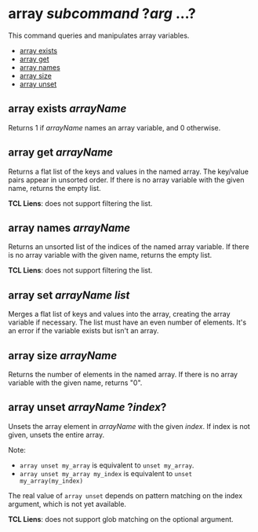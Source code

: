 # array *subcommand* ?*arg* ...?

This command queries and manipulates array variables.

* [array exists](#array-exists)
* [array get](#array-get)
* [array names](#array-names)
* [array size](#array-size)
* [array unset](#array-unset)

## array exists *arrayName*

Returns 1 if *arrayName* names an array variable, and 0 otherwise.

## array get *arrayName*

Returns a flat list of the keys and values in the named array.  The key/value pairs appear
in unsorted order. If there is no array variable with the given name, returns the empty list.

**TCL Liens**: does not support filtering the list.

## array names *arrayName*

Returns an unsorted list of the indices of the named array variable.  If there is no array
variable with the given name, returns the empty list.

**TCL Liens**: does not support filtering the list.

## array set *arrayName* *list*

Merges a flat list of keys and values into the array, creating the array variable if necessary.
The list must have an even number of elements.  It's an error if the variable exists but isn't
an array.

## array size *arrayName*

Returns the number of elements in the named array.  If there is no array
variable with the given name, returns "0".

## array unset *arrayName* ?*index*?

Unsets the array element in *arrayName* with the given *index*.  If index is not given,
unsets the entire array.

Note:

* `array unset my_array` is equivalent to `unset my_array`.
* `array unset my_array my_index` is equivalent to `unset my_array(my_index)`

The real value of `array unset` depends on pattern matching on the index argument, which is
not yet available.

**TCL Liens**: does not support glob matching on the optional argument.
